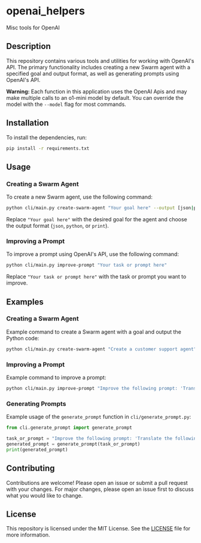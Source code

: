 # openai_helpers

Misc tools for OpenAI

## Description

This repository contains various tools and utilities for working with OpenAI's API. The primary functionality includes creating a new Swarm agent with a specified goal and output format, as well as generating prompts using OpenAI's API.

**Warning:** Each function in this application uses the OpenAI Apis and may make multiple calls to an o1-mini model by default.
You can override the model with the `--model` flag for most commands.


## Installation

To install the dependencies, run:

```bash
pip install -r requirements.txt
```

## Usage

### Creating a Swarm Agent

To create a new Swarm agent, use the following command:

```bash
python cli/main.py create-swarm-agent "Your goal here" --output [json|python|print]
```

Replace `"Your goal here"` with the desired goal for the agent and choose the output format (`json`, `python`, or `print`).

### Improving a Prompt

To improve a prompt using OpenAI's API, use the following command:

```bash
python cli/main.py improve-prompt "Your task or prompt here"
```

Replace `"Your task or prompt here"` with the task or prompt you want to improve.

## Examples

### Creating a Swarm Agent

Example command to create a Swarm agent with a goal and output the Python code:

```bash
python cli/main.py create-swarm-agent "Create a customer support agent" --output python
```

### Improving a Prompt

Example command to improve a prompt:

```bash
python cli/main.py improve-prompt "Improve the following prompt: 'Translate the following English text to French.'"
```

### Generating Prompts

Example usage of the `generate_prompt` function in `cli/generate_prompt.py`:

```python
from cli.generate_prompt import generate_prompt

task_or_prompt = "Improve the following prompt: 'Translate the following English text to French.'"
generated_prompt = generate_prompt(task_or_prompt)
print(generated_prompt)
```

## Contributing

Contributions are welcome! Please open an issue or submit a pull request with your changes. For major changes, please open an issue first to discuss what you would like to change.

## License

This repository is licensed under the MIT License. See the [LICENSE](LICENSE) file for more information.

